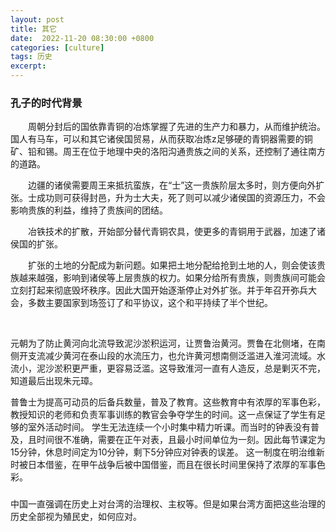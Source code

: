 ```yaml
---
layout: post
title: 其它
date:  2022-11-20 08:30:00 +0800
categories: [culture]
tags: 历史
excerpt: 
---
```



### 孔子的时代背景
&emsp;&emsp;周朝分封后的国依靠青铜的冶炼掌握了先进的生产力和暴力，从而维护统治。国人有马车，可以和其它诸侯国贸易，从而获取冶炼z足够硬的青铜器需要的铜矿、铅和锡。周王在位于地理中央的洛阳沟通贵族之间的关系，还控制了通往南方的道路。

&emsp;&emsp;边疆的诸侯需要周王来抵抗蛮族，在“士”这一贵族阶层太多时，则方便向外扩张。士成功则可获得封邑，升为士大夫，死了则可以减少诸侯国的资源压力，不会影响贵族的利益，维持了贵族间的团结。

&emsp;&emsp;冶铁技术的扩散，开始部分替代青铜农具，使更多的青铜用于武器，加速了诸侯国的扩张。

&emsp;&emsp;扩张的土地的分配成为新问题。如果把土地分配给抢到土地的人，则会使该贵族越来越强，影响到诸侯等上层贵族的权力。如果分给所有贵族，则贵族间可能会立刻打起来彻底毁坏秩序。因此大国开始逐渐停止对外扩张。并于年召开弥兵大会，多数主要国家到场签订了和平协议，这个和平持续了半个世纪。

&emsp;&emsp;



元朝为了防止黄河向北流导致泥沙淤积运河，让贾鲁治黄河。贾鲁在北侧堵，在南侧开支流减少黄河在泰山段的水流压力，也允许黄河想南侧泛滥进入淮河流域。水流小，泥沙淤积更严重，更容易泛滥。这导致淮河一直有人造反，总是剿灭不完，知道最后出现朱元璋。


普鲁士为提高可动员的后备兵数量，普及了教育。这些教育中有浓厚的军事色彩，教授知识的老师和负责军事训练的教官会争夺学生的时间。这一点保证了学生有足够的室外活动时间。
学生无法连续一个小时集中精力听课。而当时的钟表没有普及，且时间很不准确，需要在正午对表，且最小时间单位为一刻。因此每节课定为15分钟，休息时间定为10分钟，剩下5分钟应对钟表的误差。
这一制度在明治维新时被日本借鉴，在甲午战争后被中国借鉴，而且在很长时间里保持了浓厚的军事色彩。



### 
中国一直强调在历史上对台湾的治理权、主权等。但是如果台湾方面把这些治理的历史全部视为殖民史，如何应对。

